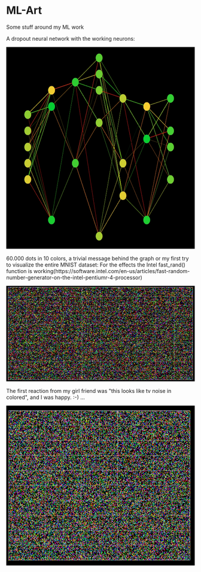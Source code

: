 # ML-Art
Some stuff around my ML work

A dropout neural network with the working neurons:
<p align="center">
  <img width="640" height="539" src="https://github.com/grensen/ML-Art/blob/master/dropout_art.jpg?raw=true">
</p>
60.000 dots in 10 colors, a trivial message behind the graph or my first try to visualize the entire MNIST dataset:
For the effects the Intel fast_rand() function is working(https://software.intel.com/en-us/articles/fast-random-number-generator-on-the-intel-pentiumr-4-processor)

<p align="center">
  <img src="https://raw.githubusercontent.com/grensen/ML-Art/master/60000_dots_and_10_colors_small.jpg">
</p>
The first reaction from my girl friend was "this looks like tv noise in colored", and I was happy. :-)
...
<p align="center">
  <img width="831" height="427" src="https://raw.githubusercontent.com/grensen/ML-Art/master/60000_dots_and_10_colors.png">
</p>

